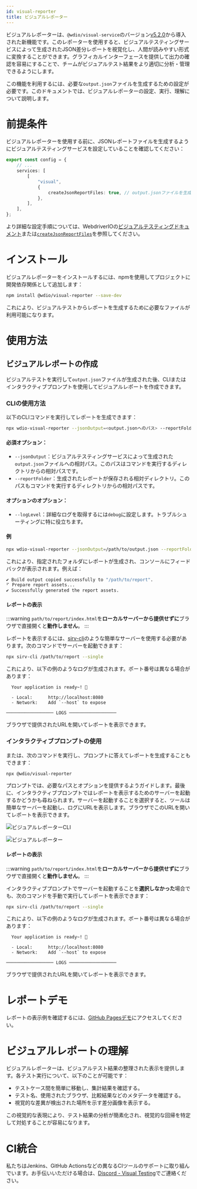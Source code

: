 ```yaml
---
id: visual-reporter
title: ビジュアルレポーター
---
```


ビジュアルレポーターは、`@wdio/visual-service`のバージョン[v5.2.0](https://github.com/webdriverio/visual-testing/releases/tag/%40wdio%2Fvisual-service%405.2.0)から導入された新機能です。このレポーターを使用すると、ビジュアルテスティングサービスによって生成されたJSON差分レポートを視覚化し、人間が読みやすい形式に変換することができます。グラフィカルインターフェースを提供して出力の確認を容易にすることで、チームがビジュアルテスト結果をより適切に分析・管理できるようにします。

この機能を利用するには、必要な`output.json`ファイルを生成するための設定が必要です。このドキュメントでは、ビジュアルレポーターの設定、実行、理解について説明します。

# 前提条件

ビジュアルレポーターを使用する前に、JSONレポートファイルを生成するようにビジュアルテスティングサービスを設定していることを確認してください：

```ts
export const config = {
    // ...
    services: [
        [
            "visual",
            {
                createJsonReportFiles: true, // output.jsonファイルを生成します
            },
        ],
    ],
};
```

より詳細な設定手順については、WebdriverIOの[ビジュアルテスティングドキュメント](./)または[`createJsonReportFiles`](./service-options.md#createjsonreportfiles-new)を参照してください。

# インストール

ビジュアルレポーターをインストールするには、npmを使用してプロジェクトに開発依存関係として追加します：

```bash
npm install @wdio/visual-reporter --save-dev
```

これにより、ビジュアルテストからレポートを生成するために必要なファイルが利用可能になります。

# 使用方法

## ビジュアルレポートの作成

ビジュアルテストを実行して`output.json`ファイルが生成された後、CLIまたはインタラクティブプロンプトを使用してビジュアルレポートを作成できます。

### CLIの使用方法

以下のCLIコマンドを実行してレポートを生成できます：

```bash
npx wdio-visual-reporter --jsonOutput=<output.jsonへのパス> --reportFolder=<レポート保存先パス> --logLevel=debug
```

#### 必須オプション：

- `--jsonOutput`：ビジュアルテスティングサービスによって生成された`output.json`ファイルへの相対パス。このパスはコマンドを実行するディレクトリからの相対パスです。
- `--reportFolder`：生成されたレポートが保存される相対ディレクトリ。このパスもコマンドを実行するディレクトリからの相対パスです。

#### オプションのオプション：

- `--logLevel`：詳細なログを取得するには`debug`に設定します。トラブルシューティングに特に役立ちます。

#### 例

```bash
npx wdio-visual-reporter --jsonOutput=/path/to/output.json --reportFolder=/path/to/report --logLevel=debug
```

これにより、指定されたフォルダにレポートが生成され、コンソールにフィードバックが表示されます。例えば：

```bash
✔ Build output copied successfully to "/path/to/report".
⠋ Prepare report assets...
✔ Successfully generated the report assets.
```

#### レポートの表示

:::warning
`path/to/report/index.html`を**ローカルサーバーから提供せずに**ブラウザで直接開くと**動作しません**。
:::

レポートを表示するには、[sirv-cli](https://www.npmjs.com/package/sirv-cli)のような簡単なサーバーを使用する必要があります。次のコマンドでサーバーを起動できます：

```bash
npx sirv-cli /path/to/report --single
```

これにより、以下の例のようなログが生成されます。ポート番号は異なる場合があります：

```logs
  Your application is ready~! 🚀

  - Local:      http://localhost:8080
  - Network:    Add `--host` to expose

────────────────── LOGS ──────────────────
```

ブラウザで提供されたURLを開いてレポートを表示できます。

### インタラクティブプロンプトの使用

または、次のコマンドを実行し、プロンプトに答えてレポートを生成することもできます：

```bash
npx @wdio/visual-reporter
```

プロンプトでは、必要なパスとオプションを提供するようガイドします。最後に、インタラクティブプロンプトではレポートを表示するためのサーバーを起動するかどうかも尋ねられます。サーバーを起動することを選択すると、ツールは簡単なサーバーを起動し、ログにURLを表示します。ブラウザでこのURLを開いてレポートを表示できます。

![ビジュアルレポーターCLI](/img/visual/cli-screen-recording.gif)

![ビジュアルレポーター](/img/visual/visual-reporter.gif)

#### レポートの表示

:::warning
`path/to/report/index.html`を**ローカルサーバーから提供せずに**ブラウザで直接開くと**動作しません**。
:::

インタラクティブプロンプトでサーバーを起動することを**選択しなかった**場合でも、次のコマンドを手動で実行してレポートを表示できます：

```bash
npx sirv-cli /path/to/report --single
```

これにより、以下の例のようなログが生成されます。ポート番号は異なる場合があります：

```logs
  Your application is ready~! 🚀

  - Local:      http://localhost:8080
  - Network:    Add `--host` to expose

────────────────── LOGS ──────────────────
```

ブラウザで提供されたURLを開いてレポートを表示できます。

# レポートデモ

レポートの表示例を確認するには、[GitHub Pagesデモ](https://webdriverio.github.io/visual-testing/)にアクセスしてください。

# ビジュアルレポートの理解

ビジュアルレポーターは、ビジュアルテスト結果の整理された表示を提供します。各テスト実行について、以下のことが可能です：

- テストケース間を簡単に移動し、集計結果を確認する。
- テスト名、使用されたブラウザ、比較結果などのメタデータを確認する。
- 視覚的な差異が検出された場所を示す差分画像を表示する。

この視覚的な表現により、テスト結果の分析が簡素化され、視覚的な回帰を特定して対処することが容易になります。

# CI統合

私たちはJenkins、GitHub Actionsなどの異なるCIツールのサポートに取り組んでいます。お手伝いいただける場合は、[Discord - Visual Testing](https://discord.com/channels/1097401827202445382/1186908940286574642)でご連絡ください。
